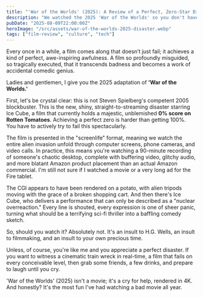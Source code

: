 ```yaml
---
title: "'War of the Worlds' (2025): A Review of a Perfect, Zero-Star Disaster"
description: "We watched the 2025 'War of the Worlds' so you don't have to. A hilarious, tragic, and bafflingly awful film that achieves a perfect 0% on Rotten Tomatoes. This isn't a review; it's a warning."
pubDate: "2025-08-09T22:00:00Z"
heroImage: "/src/assets/war-of-the-worlds-2025-disaster.webp"
tags: ["film-review", "culture", "tech"]
---
```


Every once in a while, a film comes along that doesn’t just fail; it achieves a kind of perfect, awe-inspiring awfulness. A film so profoundly misguided, so tragically executed, that it transcends badness and becomes a work of accidental comedic genius.

Ladies and gentlemen, I give you the 2025 adaptation of **'War of the Worlds.'**

First, let's be crystal clear: this is not Steven Spielberg's competent 2005 blockbuster. This is the new, shiny, straight-to-streaming disaster starring Ice Cube, a film that currently holds a majestic, unblemished **0% score on Rotten Tomatoes**. Achieving a perfect zero is harder than getting 100%. You have to actively try to fail this spectacularly.

The film is presented in the "screenlife" format, meaning we watch the entire alien invasion unfold through computer screens, phone cameras, and video calls. In practice, this means you're watching a 90-minute recording of someone's chaotic desktop, complete with buffering video, glitchy audio, and more blatant Amazon product placement than an actual Amazon commercial. I'm still not sure if I watched a movie or a very long ad for the Fire tablet.

The CGI appears to have been rendered on a potato, with alien tripods moving with the grace of a broken shopping cart. And then there's Ice Cube, who delivers a performance that can only be described as a "nuclear overreaction." Every line is shouted, every expression is one of sheer panic, turning what should be a terrifying sci-fi thriller into a baffling comedy sketch.

So, should you watch it? Absolutely not. It's an insult to H.G. Wells, an insult to filmmaking, and an insult to your own precious time.

Unless, of course, you're like me and you appreciate a perfect disaster. If you want to witness a cinematic train wreck in real-time, a film that fails on every conceivable level, then grab some friends, a few drinks, and prepare to laugh until you cry.

'War of the Worlds' (2025) isn't a movie; it's a cry for help, rendered in 4K. And honestly? It's the most fun I've had watching a bad movie all year.
